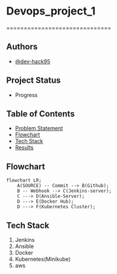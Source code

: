 # Devops_project_1
==============================


## Authors

- [@dev-hack95](https://www.github.com/dev-hack95)

## Project Status
- Progress

## Table of Contents

  - [Problem Statement](#Problem-Statement)
  - [Flowchart](#Flowchart)
  - [Tech Stack](#tech-stack)
  - [Results](#Results)

## Flowchart

```mermaid
flowchart LR;
    A(SOURCE) -- Commit --> B(Github);
    B -- Webhook --> C(Jenkins-server);
    C ---> D(Ansible-Server);
    D ---> E(Docker Hub);
    D ---> F(Kubernetes Cluster);
```
## Tech Stack
  1. Jenkins
  2. Ansible
  3. Docker
  4. Kubernetes(Minikube)
  5. aws